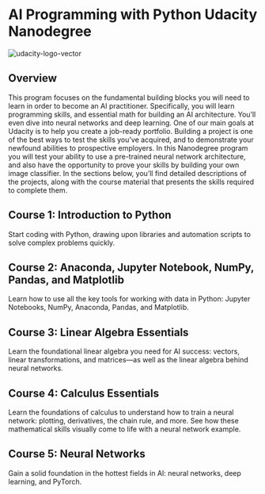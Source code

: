 # AI Programming with Python Udacity Nanodegree
![udacity-logo-vector](https://user-images.githubusercontent.com/16072216/140942636-2003836a-176f-405c-a304-899b98fca600.jpg)

## Overview
This program focuses on the fundamental building blocks you will need to learn in order to become an AI practitioner. Specifically, you will learn programming skills, and essential math for building an AI architecture. You’ll even dive into neural networks and deep learning. One of our main goals at Udacity is to help you create a job-ready portfolio. Building a project is one of the best ways to test the skills you’ve acquired, and to demonstrate your newfound abilities to prospective employers. In this Nanodegree program you will test your ability to use a pre-trained neural network architecture, and also have the opportunity to prove your skills by building your own image classifier. In the sections below, you’ll find detailed descriptions of the projects, along with the course material that presents the skills required to complete them. 

## Course 1: Introduction to Python
Start coding with Python, drawing upon libraries and automation scripts to solve complex problems quickly.

## Course 2: Anaconda, Jupyter Notebook, NumPy, Pandas, and Matplotlib
Learn how to use all the key tools for working with data in Python: Jupyter Notebooks, NumPy, Anaconda, Pandas, and Matplotlib.

## Course 3: Linear Algebra Essentials
Learn the foundational linear algebra you need for AI success: vectors, linear transformations, and matrices—as well as the linear algebra behind neural networks.

## Course 4: Calculus Essentials
Learn the foundations of calculus to understand how to train a neural network: plotting, derivatives, the chain rule, and more. See how these mathematical skills visually come to life with a neural network example.

## Course 5: Neural Networks
Gain a solid foundation in the hottest fields in AI: neural networks, deep learning, and PyTorch.
